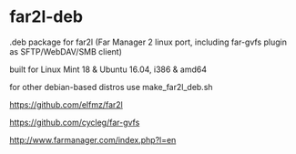 # far2l-deb
.deb package for far2l (Far Manager 2 linux port, including far-gvfs plugin as SFTP/WebDAV/SMB client)

built for Linux Mint 18 & Ubuntu 16.04, i386 & amd64

for other debian-based distros use make_far2l_deb.sh

https://github.com/elfmz/far2l

https://github.com/cycleg/far-gvfs

http://www.farmanager.com/index.php?l=en
